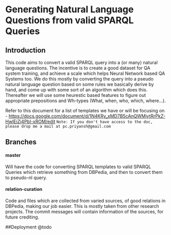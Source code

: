 # Generating Natural Language Questions from valid SPARQL Queries
## Introduction
This code aims to convert a valid SPARQL query into a (or many) natural language questions. The incentive is to create a good dataset for QA system training, and achieve a scale which helps Neural Network based QA Systems too. We do this mostly by converting the query into a pseudo natural language question based on some rules we basically derive by hand, and come up with some sort of an algorithm which does this. Thereafter we will use some heurestic based features to figure out appropriate prepositions and Wh-types (What, when, who, which, where...). 

Refer to this document for a list of templates we have or will be focusing on - https://docs.google.com/document/d/1N4KRy_xMD7B5cAnQWMiytRrPkZ-HwIEiZj4PbI-xROM/edit
`Note: If you don't have access to the doc, please drop me a mail at pc.priyansh@gmail.com`

## Branches
#### master
Will have the code for converting SPARQL templates to valid SPARQL Queries which retrieve something from DBPedia, and then to convert them to pseudo-nl query.

#### relation-curation
Code and files which are collected from varied sources, of good relations in DBPedia, making our job easier. This is mostly taken from other research projects. The commit messages will contain information of the sources, for future crediting. 

##Deployment
@todo